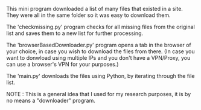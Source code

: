 This mini program downloaded a list of many files that existed in a site. They were all in the same folder so it was easy to download them.

The 'checkmissing.py' program checks for all missing files from the original list and saves them to a new list for further processing.

The 'browserBasedDownloader.py' program opens a tab in the browser of your choice, in case you wish to download the files from there.
(In case you want to donwload using multiple IPs and you don't have a VPN/Proxy, you can use a browser's VPN for your purposes.)

The 'main.py' downloads the files using Python, by iterating through the file list.

NOTE : This is a general idea that I used for my research purposes, it is by no means a "downloader" program.

